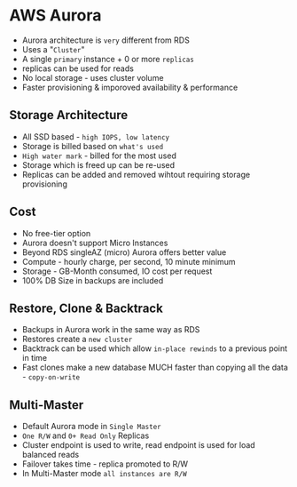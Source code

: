 # AWS Aurora

- Aurora architecture is `very` different from RDS
- Uses a "`Cluster`"
- A single `primary` instance + 0 or more `replicas`
- replicas can be used for reads
- No local storage - uses cluster volume
- Faster provisioning & imporoved availability & performance


## Storage Architecture

- All SSD based - `high IOPS, low latency`
- Storage is billed based on `what's used`
- `High water mark` - billed for the most used
- Storage which is freed up can be re-used
- Replicas can be added and removed wihtout requiring storage provisioning

## Cost

- No free-tier option
- Aurora doesn't support Micro Instances
- Beyond RDS singleAZ (micro) Aurora offers better value
- Compute - hourly charge, per second, 10 minute minimum
- Storage - GB-Month consumed, IO cost per request
- 100% DB Size in backups are included

## Restore, Clone & Backtrack

- Backups in Aurora work in the same way as RDS
- Restores create a `new cluster`
- Backtrack can be used which allow `in-place rewinds` to a previous point in time
- Fast clones make a new database MUCH faster than copying all the data - `copy-on-write`

## Multi-Master 

- Default Aurora mode in `Single Master`
- `One R/W` and `0+ Read Only` Replicas
- Cluster endpoint is used to write, read endpoint is used for load balanced reads
- Failover takes time - replica promoted to R/W
- In Multi-Master mode `all instances are R/W`